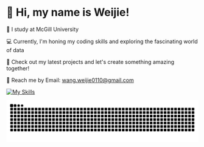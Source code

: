 # 👋 Hi, my name is Weijie!

📕 I study at McGill University

💻 Currently, I'm honing my coding skills and exploring the fascinating world of data

🚀 Check out my latest projects and let's create something amazing together! 

📧 Reach me by Email: [wang.weijie0110@gmail.com](wang.weijie0110@gmail.com)

<!-- [This is a comment](https://github.com/tandpfun/skill-icons?tab=readme-ov-file#icons-list) -->
[![My Skills](https://skillicons.dev/icons?i=py,java,r,js,html,css,c,bash,aws)](https://skillicons.dev)

<div>
  <img alt="my contributions" src="https://raw.githubusercontent.com/iam-weijie/iam-weijie/output/github-contribution-grid-snake.svg" />
</div>
